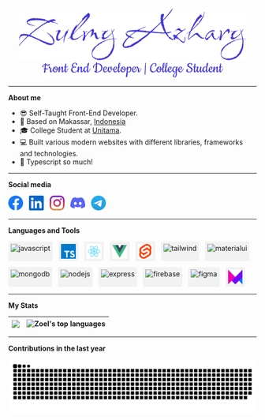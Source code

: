 <div align="center"><a href="https://zoel.vercel.app/" target="_blank" rel="noreferrer"><img src="/assets/title.png" alt="Zulmy Azhary" /></a></div>
<div align="center"><img src="/assets/description.png" alt="Front End Developer | College Student" /></div>

---

**About me**

- 😎 Self-Taught Front-End Developer.
- 📌 Based on Makassar, [Indonesia](https://en.wikipedia.org/wiki/Indonesia)
- 🎓 College Student at [Unitama](https://unitama.ac.id).
- 💻 Built various modern websites with different libraries, frameworks and technologies.
- 💙 Typescript so much!

---

**Social media**
<!-- ![https://www.facebook.com/zulmyazhary](assets/facebook.png) -->

<div style="display:flex;gap:0.75rem;">
  <a target="_blank" rel="noreferrer" href="https://www.facebook.com/zulmyazhary"><img height="30" src="/assets/facebook.png" alt="Facebook"/></a>
  <a target="_blank" rel="noreferrer" href="https://www.linkedin.com/in/zulmy-azhary-7a0b04159"><img height="30" src="/assets/linkedin.png" alt="LinkedIn"/></a>
  <a target="_blank" rel="noreferrer" href="https://www.instagram.com/zulmyazhary_"><img height="30" src="/assets/instagram.png" alt="Instagram"/></a>
  <a target="_blank" rel="noreferrer" href="https://discord.com/users/1015875403627364362"><img height="30" src="/assets/discord.png" alt="Discord"/></a>
  <a target="_blank" rel="noreferrer" href="https://t.me/ZulmyAzhary"><img height="30" src="/assets/telegram.png" alt="Telegram"/></a>
</div>

---

**Languages and Tools**

<div style="display:flex;gap:0.75rem;flex-wrap:wrap">
  <img height="30" style="padding:5px;background-color:#f2f2f2;border-radius:2px" title="Javascript" alt="javascript" src="https://raw.githubusercontent.com/jmnote/z-icons/master/svg/javascript.svg">
  <img height="30" style="padding:5px;background-color:#f2f2f2;border-radius:2px" title="Typescript" alt="typescript" src="https://raw.githubusercontent.com/github/explore/80688e429a7d4ef2fca1e82350fe8e3517d3494d/topics/typescript/typescript.png">
  <img height="30" style="padding:5px;background-color:#f2f2f2;border-radius:2px" title="React" alt="react" src="https://raw.githubusercontent.com/github/explore/80688e429a7d4ef2fca1e82350fe8e3517d3494d/topics/react/react.png">
  <img height="30" style="padding:5px;background-color:#f2f2f2;border-radius:2px" title="Vue" alt="vue" src="https://raw.githubusercontent.com/github/explore/80688e429a7d4ef2fca1e82350fe8e3517d3494d/topics/vue/vue.png">
  <img height="30" style="padding:5px;background-color:#f2f2f2;border-radius:2px" title="Svelte" alt="svelte" src="https://raw.githubusercontent.com/github/explore/42198dc9113595ddd22cc12771bb719c8cf08b67/topics/svelte/svelte.png">
  <img height="30" style="padding:5px;background-color:#f2f2f2;border-radius:2px" title="TailwindCSS" alt="tailwind" src="https://user-images.githubusercontent.com/25181517/202896760-337261ed-ee92-4979-84c4-d4b829c7355d.png">
  <img height="30" style="padding:5px;background-color:#f2f2f2;border-radius:2px" title="Material UI" alt="materialui" src="https://user-images.githubusercontent.com/25181517/189716630-fe6c084c-6c66-43af-aa49-64c8aea4a5c2.png">
  <img height="30" style="padding:5px;background-color:#f2f2f2;border-radius:2px" title="MongoDB" alt="mongodb" src="https://cdn.jsdelivr.net/gh/devicons/devicon/icons/mongodb/mongodb-original.svg">
  <img height="30" style="padding:5px;background-color:#f2f2f2;border-radius:2px" title="Nodejs" alt="nodejs" src="https://user-images.githubusercontent.com/25181517/183568594-85e280a7-0d7e-4d1a-9028-c8c2209e073c.png">
  <img height="30" style="padding:5px;background-color:#f2f2f2;border-radius:2px" title="Expressjs" alt="express" src="https://user-images.githubusercontent.com/25181517/183859966-a3462d8d-1bc7-4880-b353-e2cbed900ed6.png">
  <img height="30" style="padding:5px;background-color:#f2f2f2;border-radius:2px" title="Firebase" alt="firebase" src="https://user-images.githubusercontent.com/25181517/189716855-2c69ca7a-5149-4647-936d-780610911353.png">
  <img height="30" style="padding:5px;background-color:#f2f2f2;border-radius:2px" title="Figma" alt="figma" src="https://user-images.githubusercontent.com/25181517/189715289-df3ee512-6eca-463f-a0f4-c10d94a06b2f.png">
  <img height="30" style="padding:5px;background-color:#f2f2f2;border-radius:2px" title="Framer Motion" alt="framerMotion" src="https://github.com/PrinceCorwin/Useful-tech-icons/blob/main/images/framer-motion.png?raw=true">
</div>

---

**My Stats**

| <img align="center" src="https://github-readme-stats.vercel.app/api?username=zulmy-azhary&show_icons=true&count_private=true" /> | <img align="center" src="https://github-readme-stats.vercel.app/api/top-langs/?username=zulmy-azhary&layout=compact&hide_progress=true&hide=php,scss,css,html" alt="Zoel's top languages" /> |
| - | - |

---

**Contributions in the last year**

<picture>
  <source media="(prefers-color-scheme: dark)" srcset="https://raw.githubusercontent.com/zulmy-azhary/zulmy-azhary/output/github-contribution-grid-snake-dark.svg">
  <source media="(prefers-color-scheme: light)" srcset="https://raw.githubusercontent.com/zulmy-azhary/zulmy-azhary/output/github-contribution-grid-snake.svg">
  <img alt="github contribution grid snake animation" src="https://raw.githubusercontent.com/zulmy-azhary/zulmy-azhary/output/github-contribution-grid-snake.svg">
</picture>